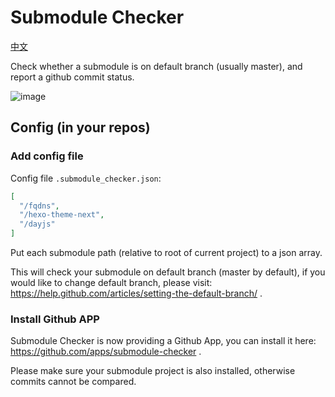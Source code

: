 # Submodule Checker

[中文](https://blog.hlyue.com/2018/05/10/submodule-checker-development-notes/)

Check whether a submodule is on default branch (usually master), and report a github commit status.

![image](https://user-images.githubusercontent.com/2534277/39818697-19a932bc-53d4-11e8-8f72-57786c2886e6.png)

## Config (in your repos)

### Add config file

Config file `.submodule_checker.json`:
```json
[
  "/fqdns",
  "/hexo-theme-next",
  "/dayjs"
]
```

Put each submodule path (relative to root of current project) to a json array.

This will check your submodule on default branch (master by default), if you would like to change default branch, please visit: https://help.github.com/articles/setting-the-default-branch/ .

### Install Github APP

Submodule Checker is now providing a Github App, you can install it here: https://github.com/apps/submodule-checker .

Please make sure your submodule project is also installed, otherwise commits cannot be compared.

